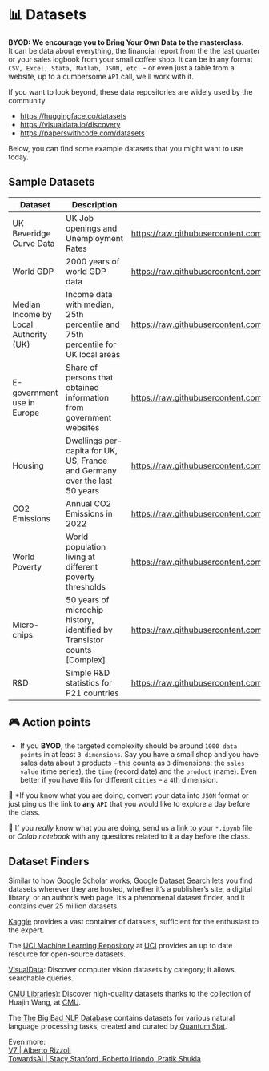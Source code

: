 # 📊 Datasets
**BYOD: We encourage you to Bring Your Own Data to the masterclass**.   
It can be data about everything, the financial report from the the last quarter or your sales logbook from your small coffee shop. It can be in any format `CSV, Excel, Stata, Matlab, JSON, etc.`  - or even just a table from a website, up to a cumbersome `API` call, we'll work with it.

If you want to look beyond, these data repositories are widely used by the community  
- https://huggingface.co/datasets  
- https://visualdata.io/discovery  
- https://paperswithcode.com/datasets  

Below, you can find some example datasets that you might want to use today.

## Sample Datasets

| Dataset | Description | Raw URL | Source |
| ---- | ---- | ---- | ---- |
| UK Beveridge Curve Data | UK Job openings and Unemployment Rates | https://raw.githubusercontent.com/EconomicsObservatory/courses/main/data/datasets/simple/uk_job_openings_unemp.csv | ONS |
| World GDP | 2000 years of world GDP data | https://raw.githubusercontent.com/EconomicsObservatory/courses/main/data/datasets/simple/Longrun_GDP.csv | [OWID](https://ourworldindata.org/grapher/global-gdp-over-the-long-run) |
| Median Income by Local Authority (UK) | Income data with median, 25th percentile and 75th percentile for UK local areas | https://raw.githubusercontent.com/EconomicsObservatory/courses/main/data/datasets/simple/dwellings_per_capita_timeseries.csv | [ONS](https://www.ons.gov.uk/employmentandlabourmarket/peopleinwork/earningsandworkinghours/datasets/placeofresidencebylocalauthorityashetable8) |
| E-government use in Europe | Share of persons that obtained information from government websites | https://raw.githubusercontent.com/EconomicsObservatory/courses/main/data/datasets/simple/egovernment_use_in_europe.csv | [Eurostat](https://ec.europa.eu/eurostat/web/products-eurostat-news/-/edn-20200307-1) |
| Housing | Dwellings per-capita for UK, US, France and Germany over the last 50 years | https://raw.githubusercontent.com/EconomicsObservatory/courses/main/data/datasets/simple/dwellings_per_capita_timeseries.csv | [PublicHouse](https://github.com/jgleeson/PublicHouse) |
| CO2 Emissions | Annual CO2 Emissions in 2022 | https://raw.githubusercontent.com/EconomicsObservatory/courses/main/data/datasets/advanced/owid_co2_2022.csv | [OWID](https://ourworldindata.org/co2-emissions) |
| World Poverty | World population living at different poverty thresholds | https://raw.githubusercontent.com/EconomicsObservatory/courses/main/data/datasets/advanced/OWID_world_poverty_panel.csv | [OWID](https://ourworldindata.org/grapher/distribution-of-population-between-different-poverty-thresholds-historical) |
| Micro-chips | 50 years of microchip history, identified by Transistor counts [Complex] | https://raw.githubusercontent.com/EconomicsObservatory/courses/main/data/datasets/advanced/50_years_of_chips.csv | [Wikipedia](https://en.wikipedia.org/wiki/Transistor_count) |
| R&D | Simple R&D statistics for P21 countries | https://raw.githubusercontent.com/EconomicsObservatory/courses/main/data/datasets/simple/wb_r_and_d.csv | [WorldBank](https://data.worldbank.org/indicator/GB.XPD.RSDV.GD.ZS) |




## 🎮 Action points

- If you **BYOD**, the	targeted complexity should be around `1000 data points` in at least `3 dimensions`. Say you have a small shop and you have sales data about `3` products – this counts as `3` dimensions: the `sales value` (time series), the `time` (record date) and the `product` (name). Even better if you have this for different `cities` – a `4`th dimension.

🐘 *If you know what you are doing, convert your data into `JSON` format or just ping us the link to **any `API`** that you would like to explore a day before the class.  

🦏 If you *really* know what you are doing, send us a link to your `*.ipynb` file or *Colab notebook* with any questions related to it a day before the class.

## Dataset Finders
 
Similar to how [Google Scholar](https://scholar.google.com/) works, [Google Dataset Search](https://toolbox.google.com/datasetsearch) lets you find datasets wherever they are hosted, whether it’s a publisher’s site, a digital library, or an author’s web page. It’s a phenomenal dataset finder, and it contains over 25 million datasets.

[Kaggle](https://www.kaggle.com/) provides a vast container of datasets, sufficient for the enthusiast to the expert.

The [UCI Machine Learning Repository](https://archive.ics.uci.edu/) at [UCI](https://www.uci.edu/) provides an up to date resource for open-source datasets.

[VisualData](https://www.visualdata.io/): Discover computer vision datasets by category; it allows searchable queries.

[CMU Libraries](https://guides.library.cmu.edu/machine-learning/datasets
)): Discover high-quality datasets thanks to the collection of Huajin Wang, at [CMU](https://www.cmu.edu/).

The [The Big Bad NLP Database](https://datasets.quantumstat.com/) contains datasets for various natural language processing tasks, created and curated by [Quantum Stat](https://quantumstat.com/).

Even more:  
[V7 | Alberto Rizzoli](https://www.v7labs.com/blog/best-free-datasets-for-machine-learning)  
[TowardsAI | Stacy Stanford, Roberto Iriondo, Pratik Shukla](https://pub.towardsai.net/best-datasets-for-machine-learning-data-science-computer-vision-nlp-ai-c9541058cf4f)  